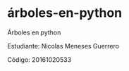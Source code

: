 # árboles-en-python
Árboles en python

<p>Estudiante: Nicolas Meneses Guerrero </p>
Código: 20161020533
